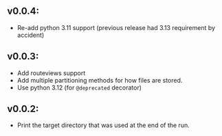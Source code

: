 ## v0.0.4:

  * Re-add python 3.11 support (previous release had 3.13 requirement by accident)

## v0.0.3:

  * Add routeviews support
  * Add multiple partitioning methods for how files are stored.
  * Use python 3.12 (for `@deprecated` decorator)

## v0.0.2:

  * Print the target directory that was used at the end of the run.
